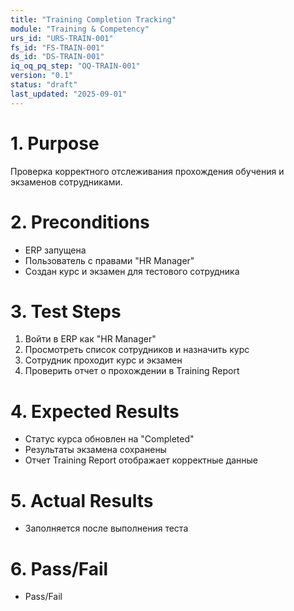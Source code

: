 ```yaml
---
title: "Training Completion Tracking"
module: "Training & Competency"
urs_id: "URS-TRAIN-001"
fs_id: "FS-TRAIN-001"
ds_id: "DS-TRAIN-001"
iq_oq_pq_step: "OQ-TRAIN-001"
version: "0.1"
status: "draft"
last_updated: "2025-09-01"
---
```


# 1. Purpose

Проверка корректного отслеживания прохождения обучения и экзаменов сотрудниками.

# 2. Preconditions

- ERP запущена
- Пользователь с правами "HR Manager"
- Создан курс и экзамен для тестового сотрудника

# 3. Test Steps

1. Войти в ERP как "HR Manager"
2. Просмотреть список сотрудников и назначить курс
3. Сотрудник проходит курс и экзамен
4. Проверить отчет о прохождении в Training Report

# 4. Expected Results

- Статус курса обновлен на "Completed"
- Результаты экзамена сохранены
- Отчет Training Report отображает корректные данные

# 5. Actual Results

- Заполняется после выполнения теста

# 6. Pass/Fail

- Pass/Fail

